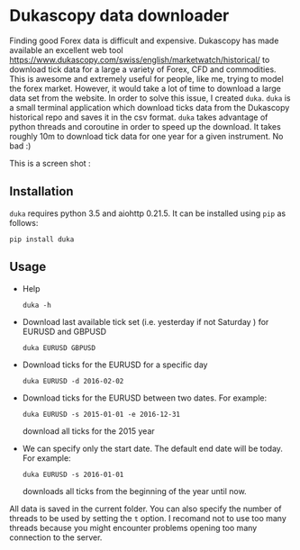 # Dukascopy data downloader

Finding good Forex data is difficult and expensive. Dukascopy has made available an excellent web tool  
https://www.dukascopy.com/swiss/english/marketwatch/historical/ to download tick data for a large a variety of 
Forex, CFD and commodities. This is awesome and extremely useful for people, like me, trying to model the forex market. 
However, it would take a lot of time to download a large data set from the website. In order to solve this issue, I
created `duka`. 
`duka` is a small terminal application which download ticks data from the Dukascopy historical repo and saves it in the csv format. 
`duka` takes advantage of python threads and coroutine in order to speed up the download. It takes roughly 10m to download tick data for 
one year for a given instrument. No bad :) 

This is a screen shot :


## Installation

`duka` requires python 3.5 and aiohttp 0.21.5. It can be installed using `pip` as follows:

```
pip install duka
```

## Usage

- Help 
  ```
  duka -h
  ```
- Download last available tick set (i.e. yesterday if not Saturday ) for EURUSD and GBPUSD 
  ```
  duka EURUSD GBPUSD 
  ```
- Download ticks for the EURUSD for a specific day
  ``` 
  duka EURUSD -d 2016-02-02
  ```
- Download ticks for the EURUSD between two dates. For example:
  ```
  duka EURUSD -s 2015-01-01 -e 2016-12-31 
  ```
  download all ticks for the 2015 year

- We can specify only the start date. The default end date will be today. For example:   
  ```
  duka EURUSD -s 2016-01-01
  ```
  downloads all ticks from the beginning of the year until now. 

All data is saved in the current folder. You can also specify the number of threads to be used by setting the `t` option. I recomand not to use too many threads because you might encounter problems opening too many connection to the server. 






